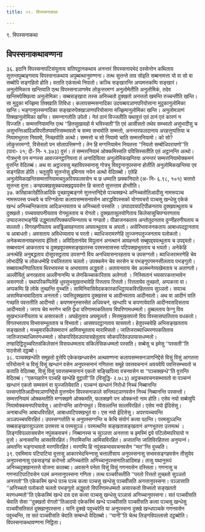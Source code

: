 ```yaml
---
title: ०९. विपस्सनाकथा

---
```

९. विपस्सनाकथा  


## विपस्सनाकथावण्णना

३६. इदानि विपस्सनापटिसंयुत्ताय सतिपट्ठानकथाय अनन्तरं विपस्सनापभेदं दस्सेन्तेन कथिताय सुत्तन्तपुब्बङ्गमाय विपस्सनाकथाय अपुब्बत्थानुवण्णना। तत्थ सुत्तन्ते ताव सोइति सब्बनामत्ता यो वा सो वा सब्बोपि सङ्गहितो होति। वताति एकंसत्थे निपातो। कञ्‍चि सङ्खारन्ति अप्पमत्तकम्पि सङ्खारं। अनुलोमिकाय खन्तियाति एत्थ विपस्सनाञाणमेव लोकुत्तरमग्गं अनुलोमेतीति अनुलोमिकं, तदेव खन्तिमपेक्खित्वा अनुलोमिका। सब्बसङ्खारा तस्स अनिच्‍चतो दुक्खतो अनत्ततो खमन्ति रुच्‍चन्तीति खन्ति। सा मुदुका मज्झिमा तिक्खाति तिविधा। कलापसम्मसनादिका उदयब्बयञाणपरियोसाना मुदुकानुलोमिका खन्ति। भङ्गानुपस्सनादिका सङ्खारुपेक्खाञाणपरियोसाना मज्झिमानुलोमिका खन्ति। अनुलोमञाणं तिक्खानुलोमिका खन्ति। समन्‍नागतोति उपेतो। नेतं ठानं विज्‍जतीति यथावुत्तं एतं ठानं एतं कारणं न विज्‍जति। सम्मत्तनियामन्ति एत्थ ‘‘हितसुखावहो मे भविस्सती’’ति एवं आसीसतो तथेव सम्भवतो असुभादीसु च असुभन्तिआदिअविपरीतप्पवत्तिसब्भावतो च सम्मा सभावोति सम्मत्तो, अनन्तरफलदानाय अरहत्तुप्पत्तिया च नियामभूतत्ता नियामो, निच्छयोति अत्थो। सम्मत्तो च सो नियामो चाति सम्मत्तनियामो। को सो? लोकुत्तरमग्गो, विसेसतो पन सोतापत्तिमग्गो। तेन हि मग्गनियामेन नियतत्ता ‘‘नियतो सम्बोधिपरायणो’’ति (पारा॰ २१; दी॰ नि॰ १.३७३) वुत्तं। तं सम्मत्तनियामं ओक्‍कमिस्सति पविसिस्सतीति एतं अट्ठानन्ति अत्थो। गोत्रभुनो पन मग्गस्स आवज्‍जनट्ठानियत्ता तं अनादियित्वा अनुलोमिकखन्तिया अनन्तरं सम्मत्तनियामोक्‍कमनं वुत्तन्ति वेदितब्बं। अथ वा अट्ठारससु महाविपस्सनासु गोत्रभु विवट्टनानुपस्सना होतीति अनुलोमिकखन्तिया एव सङ्गहिता होति। चतूसुपि सुत्तन्तेसु इमिनाव नयेन अत्थो वेदितब्बो। एतेहि अनुलोमिकखन्तिसम्मत्तनियामचतुअरियफलवसेन च छ धम्माति छक्‍कनिपाते (अ॰ नि॰ ६.९८, १०१) चत्तारो सुत्तन्ता वुत्ता। कण्हपक्खसुक्‍कपक्खद्वयवसेन हि चत्तारो सुत्तन्ताव होन्तीति।  
३७. कतिहाकारेहीतिआदिके पुच्छापुब्बङ्गमे सुत्तन्तनिद्देसे पञ्‍चक्खन्धे अनिच्‍चतोतिआदीसु नामरूपञ्‍च नामरूपस्स पच्‍चये च परिग्गहेत्वा कलापसम्मसनवसेन आरद्धविपस्सको योगावचरो पञ्‍चसु खन्धेसु एकेकं खन्धं अनिच्‍चन्तिकताय आदिअन्तवताय च अनिच्‍चतो पस्सति । उप्पादवयपटिपीळनताय दुक्खवत्थुताय च दुक्खतो। पच्‍चययापनीयताय रोगमूलताय च रोगतो। दुक्खतासूलयोगिताय किलेसासुचिपग्घरणताय उप्पादजराभङ्गेहि उद्धुमातपरिपक्‍कपभिन्‍नताय च गण्डतो। पीळाजनकताय अन्तोतुदनताय दुन्‍नीहरणीयताय च सल्‍लतो। विगरहणीयताय अवड्ढिआवहनताय अघवत्थुताय च अघतो। असेरिभावजनकताय आबाधपदट्ठानताय च आबाधतो। अवसताय अविधेय्यताय च परतो। ब्याधिजरामरणेहि लुज्‍जनपलुज्‍जनताय पलोकतो। अनेकब्यसनावहनताय ईतितो। अविदितानंयेव विपुलानं अनत्थानं आवहनतो सब्बूपद्दववत्थुताय च उपद्दवतो। सब्बभयानं आकरताय च दुक्खवूपसमसङ्खातस्स परमस्सासस्स पटिपक्खभूतताय च भयतो। अनेकेहि अनत्थेहि अनुबद्धताय दोसूपसट्ठताय उपसग्गो विय अनधिवासनारहताय च उपसग्गतो। ब्याधिजरामरणेहि चेव लोभादीहि च लोकधम्मेहि पचलितताय चलतो। उपक्‍कमेन चेव सरसेन च पभङ्गुपगमनसीलताय पभङ्गुतो। सब्बावत्थनिपातिताय थिरभावस्स च अभावताय अद्धुवतो। अतायनताय चेव अलब्भनेय्यखेमताय च अताणतो। अल्‍लीयितुं अनरहताय अल्‍लीनानम्पि च लेणकिच्‍चाकारिताय अलेणतो । निस्सितानं भयसारकत्ताभावेन असरणतो। यथापरिकप्पितेहि धुवसुभसुखत्तभावेहि रित्तताय रित्ततो। रित्ततायेव तुच्छतो, अप्पकत्ता वा। अप्पकम्पि हि लोके तुच्छन्ति वुच्‍चति। सामिनिवासिवेदककारकाधिट्ठायकविरहितताय सुञ्‍ञतो। सयञ्‍च असामिकभावादिताय अनत्ततो। पवत्तिदुक्खताय दुक्खस्स च आदीनवताय आदीनवतो। अथ वा आदीनं वाति गच्छति पवत्ततीति आदीनवो। कपणमनुस्सस्सेतं अधिवचनं, खन्धापि च कपणायेवाति आदीनवसदिसताय आदीनवतो। जराय चेव मरणेन चाति द्वेधा परिणामपकतिताय विपरिणामधम्मतो। दुब्बलताय फेग्गु विय सुखभञ्‍जनीयताय च असारकतो। अघहेतुताय अघमूलतो। मित्तमुखसपत्तो विय विस्सासघातिताय वधकतो। विगतभवताय विभवसम्भूतताय च विभवतो। आसवपदट्ठानताय सासवतो। हेतुपच्‍चयेहि अभिसङ्खतताय सङ्खततो। मच्‍चुमारकिलेसमारानं आमिसभूतताय मारामिसतो। जातिजराब्याधिमरणपकतिताय जातिजराब्याधिमरणधम्मतो। सोकपरिदेवउपायासहेतुताय सोकपरिदेवउपायासधम्मतो। तण्हादिट्ठिदुच्‍चरितसंकिलेसानं विसयधम्मताय संकिलेसिकधम्मतो पस्सति। सब्बेसु च इमेसु ‘‘पस्सती’’ति पाठसेसो दट्ठब्बो।  
३८. पञ्‍चक्खन्धेति समूहतो वुत्तेपि एकेकखन्धवसेन अत्थवण्णना कलापसम्मसनञाणनिद्देसे विसुं विसुं आगतत्ता परियोसाने च विसुं विसुं खन्धानं वसेन अनुपस्सनानं गणितत्ता समूहे पवत्तवचनानं अवयवेपि पवत्तिसम्भवतो च कताति वेदितब्बा, विसुं विसुं पवत्तसम्मसनानं एकतो सङ्खिपित्वा वचनवसेन वा ‘‘पञ्‍चक्खन्धे’’ति वुत्तन्ति वेदितब्बं। ‘‘एकप्पहारेन पञ्‍चहि खन्धेहि वुट्ठाती’’ति (विसुद्धि॰ २.७८३) अट्ठकथावचनसब्भावतो वा पञ्‍चन्‍नं खन्धानं एकतो सम्मसनं वा युज्‍जतियेवाति। पञ्‍चन्‍नं खन्धानं निरोधो निच्‍चं निब्बानन्ति पस्सन्तोतिआदीनवञाणनिद्देसे वुत्तनयेन विपस्सनाकाले सन्तिपदञाणवसेन निच्‍चं निब्बानन्ति पस्सन्तो। सम्मत्तनियामं ओक्‍कमतीति मग्गक्खणे ओक्‍कमति, फलक्खणे पन ओक्‍कन्तो नाम होति। एसेव नयो सब्बेसुपि नियामोक्‍कमनपरियायेसु। आरोग्यन्ति आरोग्यभूतं। विसल्‍लन्ति सल्‍लविरहितं। एसेव नयो ईदिसेसु। अनाबाधन्ति आबाधविरहितं, आबाधपटिपक्खभूतं वा। एस नयो ईदिसेसु। अपरप्पच्‍चयन्ति अञ्‍ञपच्‍चयविरहितं। उपस्सग्गतोति च अनुपस्सग्गन्ति च केचि संयोगं कत्वा पठन्ति। परमसुञ्‍ञन्ति सब्बसङ्खारसुञ्‍ञत्ता उत्तमत्ता च परमसुञ्‍ञं। परमत्थन्ति सङ्खतासङ्खतानं अग्गभूतत्ता उत्तमत्थं । लिङ्गविपल्‍लासवसेन नपुंसकवचनं। निब्बानस्स च सुञ्‍ञत्ता अनत्तत्ता च इमस्मिं द्वये पटिलोमपरियायो न वुत्तो। अनासवन्ति आसवविरहितं। निरामिसन्ति आमिसविरहितं। अजातन्ति जातिविरहितत्ता अनुप्पन्‍नं। अमतन्ति भङ्गाभावतो मरणविरहितं। मरणम्पि हि नपुंसकभाववचनवसेन ‘‘मत’’न्ति वुच्‍चति।  
३९. एवमिमाय पटिपाटिया वुत्तासु आकारभेदभिन्‍नासु चत्तालीसाय अनुपस्सनासु सभावसङ्गहवसेन तीसुयेव अनुपस्सनासु एकसङ्गहं करोन्तो अनिच्‍चतोति अनिच्‍चानुपस्सनातिआदिमाह। तासु यथानुरूपं अनिच्‍चदुक्खानत्तत्ते योजना कातब्बा। अवसाने पनेता विसुं विसुं गणनवसेन दस्सिता। गणनासु च गणनपटिपाटिवसेन पठमं अनत्तानुपस्सना गणिता। तत्थ पञ्‍चवीसतीति ‘‘परतो रित्ततो तुच्छतो सुञ्‍ञतो अनत्ततो’’ति एकेकस्मिं खन्धे पञ्‍च पञ्‍च कत्वा पञ्‍चसु खन्धेसु पञ्‍चवीसति अनत्तानुपस्सना। पञ्‍ञासाति ‘‘अनिच्‍चतो पलोकतो चलतो पभङ्गुतो अद्धुवतो विपरिणामधम्मतो असारकतो विभवतो सङ्खततो मरणधम्मतो’’ति एकेकस्मिं खन्धे दस दस कत्वा पञ्‍चसु खन्धेसु पञ्‍ञासं अनिच्‍चानुपस्सना। सतं पञ्‍चवीसति चेवाति सेसा ‘‘दुक्खतो रोगतो’’तिआदयो एकेकस्मिं खन्धे पञ्‍चवीसति पञ्‍चवीसति कत्वा पञ्‍चसु खन्धेसु पञ्‍चवीसतिसतं दुक्खानुपस्सना। यानि दुक्खे पवुच्‍चरेति या अनुपस्सना दुक्खे खन्धपञ्‍चके गणनवसेन पवुच्‍चन्ति, ता सतं पञ्‍चवीसति चेवाति सम्बन्धो वेदितब्बो। ‘‘यानी’’ति चेत्थ लिङ्गविपल्‍लासो दट्ठब्बोति।  
विपस्सनाकथावण्णना निट्ठिता।  